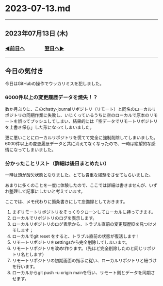 # 2023-07-13.md

---

## 2023年07月13日 (木)

### [◀️前日へ](https://github.com/yuasys/chatty-journal/blob/main/2023/07/2023-07-12.md)&emsp;&emsp;&emsp;&emsp;[翌日へ▶️](https://github.com/yuasys/chatty-journal/blob/main/2023/07/2023-07-14.md)

---

## 今日の気付き

今日はGitHubの操作でウッカリミスを犯しました。  

### 6000件以上の変更履歴データを焼失！？

数か月ぶりに、このchatty-journalリポジトリ（リモート）と同名のローカルリポジトリの同期作業に失敗し、いじくっているうちに空のローカルで原本のリモートを誤ってプッシュしてしまい、結果的には「空データでリモートリポジトリを上書き保存」した形になってしまいました。  

更に悪いことにローカルリポジトリを慌てて完全に強制削除してしまいました。6000件以上の変更履歴データと共に消えてなくなったので、一時は絶望的な感情になってしまいました。  

### 分かったことリスト（詳細は後日まとめたい）

一時は頭が酸欠状態となりました。とても貴重な経験をさせてもらいました。  

あまりに多くのことを一度に体験したので、ここでは詳細は書きませんが、いずれ整理して記事にしたいと考えています。  

ここでは、メモ代わりに箇条書きにして忘備録としておきます。  

1. まずリモートリポジトリをそっくりクローンしてローカルに持ってきます。
2. ローカルでリポジトリのログを表示します。
3. ローカルリポジトリのログ表示から、トラブル直前の変更履歴IDを見つけメモします；
4. ローカルでgit reset <ID>をすると、トラブル直前の状態が復活します！
5. リモートリポジトリをsettingsから完全削除してしまいます。
6. リモートリポジトリを改めt作ります。（先ほど完全削除したのと同じリポジトリ名とします）
7. リモートリポジトリの初期画面の指示に従い、ローカルリポジトリと紐づけを行います。
8. ローカルからgit push -u origin mainを行い、リモート側とデータを同期させます。
